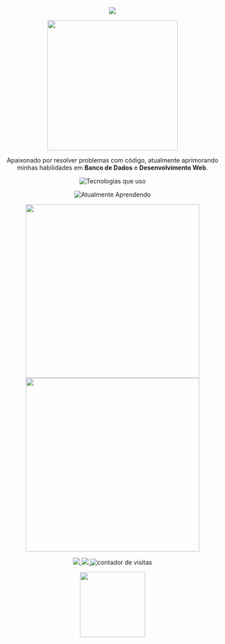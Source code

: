 <div align="center">
  <img src="https://readme-typing-svg.herokuapp.com?font=JetBrains+Mono&size=28&duration=4000&pause=500&color=000000&center=true&vCenter=true&width=600&lines=Olá,+eu+sou+Ronaldo!;Desenvolvedor+e+Entusiasta+de+Tecnologia!;Sempre+aprendendo+novas+tecnologias.">
</div>

<p align="center"><img src="https://media.giphy.com/media/qgQUggAC3Pfv687qPC/giphy.gif" width="300"></p>
<p align="center">Apaixonado por resolver problemas com código, atualmente aprimorando minhas habilidades em <strong>Banco de Dados</strong> e <strong>Desenvolvimento Web</strong>.</p>

<p align="center">
  <img src="https://skillicons.dev/icons?i=python,html,css,js,git,github,linux" alt="Tecnologias que uso" />
</p>

<p align="center">
  <img src="https://skillicons.dev/icons?i=nodejs,react,typescript,postgresql" alt="Atualmente Aprendendo" />
</p>

<div align="center">
  <img src="https://github-readme-stats.vercel.app/api?username=seu-usuario&show_icons=true&theme=transparent&hide_border=true&icon_color=00FFDD&text_color=ffffff&title_color=00FFDD" width="400px">
  <img src="https://github-readme-stats.vercel.app/api/top-langs/?username=seu-usuario&layout=compact&theme=transparent&hide_border=true&text_color=ffffff&title_color=00FFDD" width="400px">
</div>

<p align="center">
  <a href="https://www.linkedin.com/in/ronaldo-ribeiro-646291252/" target="_blank">
    <img src="https://img.shields.io/badge/LinkedIn-00FFDD?style=flat-square&logo=linkedin&logoColor=white"/>
  </a>
  <a href="mailto:seu-email@exemplo.com">
    <img src="https://img.shields.io/badge/Email-00FFDD?style=flat-square&logo=gmail&logoColor=white"/>
  </a>
  <img src="https://komarev.com/ghpvc/?username=seu-usuario&style=flat-square&color=00FFDD" alt="contador de visitas">
</p>

<p align="center"><img src="https://media.giphy.com/media/1GEATImIxEXVR79Dhk/giphy.gif" width="150"></p>
